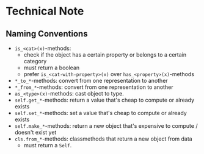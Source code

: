 # Technical Note

## Naming Conventions

- `is_<cat>(x)`-methods:
  - check if the object has a certain property or belongs to a certain category
  - must return a boolean
  - prefer `is_<cat-with-property>(x)` over `has_<property>(x)`-methods
- `*_to_*`-methods: convert from one representation to another
- `*_from_*`-methods: convert from one representation to another
- `as_<type>(x)`-methods: cast object to type.
- `self.get_*`-methods: return a value that's cheap to compute or already exists
- `self.set_*`-methods: set a value that's cheap to compute or already exists
- `self.make_*`-methods: return a new object that's expensive to compute / doesn't exist yet
- `cls.from_*`-methods: classmethods that return a new object from data
  - must return a `Self`.
